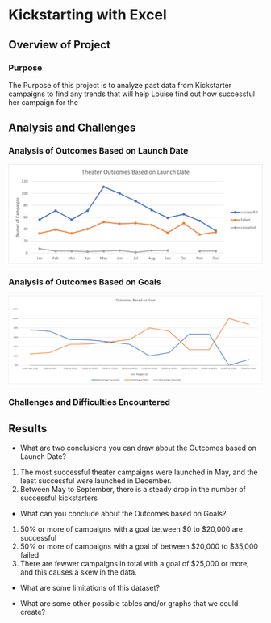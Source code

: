 # Kickstarting with Excel

## Overview of Project

### Purpose
The Purpose of this project is to analyze past data from Kickstarter campaigns to find any trends that will help Louise find out how successful her campaign for the 

## Analysis and Challenges

### Analysis of Outcomes Based on Launch Date 
![Theater_Outcomes_vs_Launch](resources/Theater_Outcomes_vs_Launch.png)

### Analysis of Outcomes Based on Goals
![Outcomes_vs_Goals](resources/Outcomes_vs_Goals.png)

### Challenges and Difficulties Encountered

## Results

- What are two conclusions you can draw about the Outcomes based on Launch Date?
1. The most successful theater campaigns were launched in May, and the least successful were launched in December. 
2. Between May to September, there is a steady drop in the number of successful kickstarters

- What can you conclude about the Outcomes based on Goals?
1. 50% or more of campaigns with a goal between $0 to $20,000 are successful 
2. 50% or more of campaigns with a goal of between $20,000  to $35,000 failed 
3. There are fewwer campaigns in total with a goal of $25,000 or more, and this causes a skew in the data. 

- What are some limitations of this dataset?

- What are some other possible tables and/or graphs that we could create?
